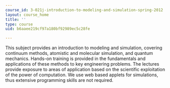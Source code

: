 ```yaml
---
course_id: 3-021j-introduction-to-modeling-and-simulation-spring-2012
layout: course_home
title: ''
type: course
uid: b6aaee219cf97a180bf92989ec5c28fe

---
```

This subject provides an introduction to modeling and simulation, covering continuum methods, atomistic and molecular simulation, and quantum mechanics. Hands-on training is provided in the fundamentals and applications of these methods to key engineering problems. The lectures provide exposure to areas of application based on the scientific exploitation of the power of computation. We use web based applets for simulations, thus extensive programming skills are not required.
